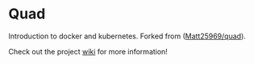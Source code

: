 # Quad
Introduction to docker and kubernetes. Forked from ([Matt25969/quad](https://github.com/Matt25969/quad)).

Check out the project [wiki](https://github.com/Monika-Mistry/quad/wiki) for more information!
